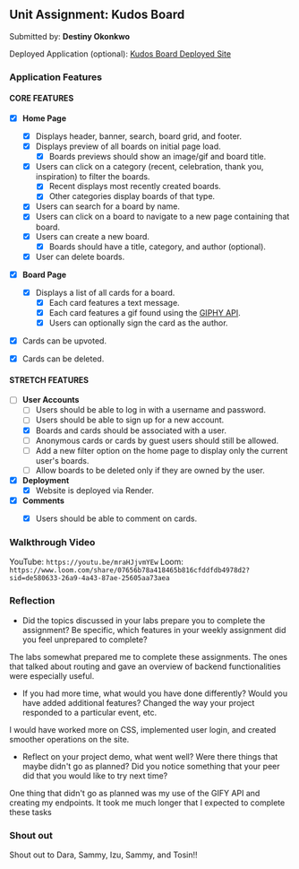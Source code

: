 ## Unit Assignment: Kudos Board

Submitted by: **Destiny Okonkwo**

Deployed Application (optional): [Kudos Board Deployed Site](https://kudos-board-frontend-xli7.onrender.com/)

### Application Features

#### CORE FEATURES

- [X] **Home Page**
  - [X] Displays header, banner, search, board grid, and footer.
  - [X] Displays preview of all boards on initial page load.
    - [X] Boards previews should show an image/gif and board title.
  - [X] Users can click on a category (recent, celebration, thank you, inspiration) to filter the boards.
    - [X] Recent displays most recently created boards.
    - [X] Other categories display boards of that type.
  - [X] Users can search for a board by name.
  - [X] Users can click on a board to navigate to a new page containing that board.
  - [X] Users can create a new board.
    - [X] Boards should have a title, category, and author (optional).
  - [X] User can delete boards.

- [X] **Board Page**
  - [X] Displays a list of all cards for a board.
    -  [X] Each card features a text message.
    -  [X] Each card features a gif found using the [GIPHY API](https://developers.giphy.com/docs/api/).
    -  [X] Users can optionally sign the card as the author.
-   [X] Cards can be upvoted.
-   [X] Cards can be deleted.


#### STRETCH FEATURES


- [ ] **User Accounts**
  - [ ] Users should be able to log in with a username and password.
  - [ ] Users should be able to sign up for a new account.
  - [X]  Boards and cards should be associated with a user.
    - [ ]  Anonymous cards or cards by guest users should still be allowed.
  - [ ] Add a new filter option on the home page to display only the current user's boards.
  - [ ] Allow boards to be deleted only if they are owned by the user.
- [X] **Deployment**
  - [X] Website is deployed via Render.
- [X] **Comments**
  - [X] Users should be able to comment on cards.


### Walkthrough Video
YouTube: `https://youtu.be/mraHJjvmYEw`
Loom: `https://www.loom.com/share/07656b78a418465b816cfddfdb4978d2?sid=de580633-26a9-4a43-87ae-25605aa73aea`

### Reflection

* Did the topics discussed in your labs prepare you to complete the assignment? Be specific, which features in your weekly assignment did you feel unprepared to complete?

The labs somewhat prepared  me to complete these assignments. The ones that talked about routing and gave  an overview of backend functionalities were especially useful.

* If you had more time, what would you have done differently? Would you have added additional features? Changed the way your project responded to a particular event, etc.

I would have worked more on CSS, implemented user login, and created smoother operations on the site.

* Reflect on your project demo, what went well? Were there things that maybe didn't go as planned? Did you notice something that your peer did that you would like to try next time?

One thing that didn't go as planned was my use of the GIFY API and creating my endpoints. It took me much longer that I expected to complete these tasks

### Shout out

Shout out to Dara, Sammy, Izu, Sammy, and Tosin!!
